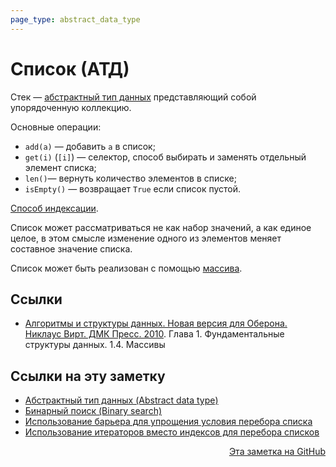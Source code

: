 ```yaml
---
page_type: abstract_data_type
---
```


# Список (АТД)

Стек — [абстрактный тип данных](20221023123217.md) представляющий собой упорядоченную коллекцию.

Основные операции:

- `add(a)` — добавить `a` в список;
- `get(i)` (`[i]`) — селектор, способ выбирать и заменять отдельный элемент списка;
- `len()`— вернуть количество элементов в списке;
- `isEmpty()` — возвращает `True` если список пустой.

[Способ индексации](20221121231228.md).

Список может рассматриваться не как набор значений, а как единое целое, в этом смысле изменение одного из элементов  меняет составное значение списка.

Список может быть реализован с помощью [массива](20221025215309.md).

## Ссылки

* [Алгоритмы и структуры данных. Новая версия для Оберона. Никлаус Вирт. ДМК Пресс. 2010](WirthAlgorithmsAndDataStructures2010.md). Глава 1. Фундаментальные структуры данных. 1.4. Массивы


## Ссылки на эту заметку

* [Абстрактный тип данных (Abstract data type)](20221023123217.md)
* [Бинарный поиск (Binary search)](20221025215226.md)
* [Использование барьера для упрощения условия перебора списка](20221124190034.md)
* [Использование итераторов вместо индексов для перебора списков](20221124185042.md)


<p v-pre style="text-align: right">
  <a href="https://github.com/Kverde/algorithms/blob/main/source/20221121230218.md">
  Эта заметка на GitHub
  </a>
</p>
